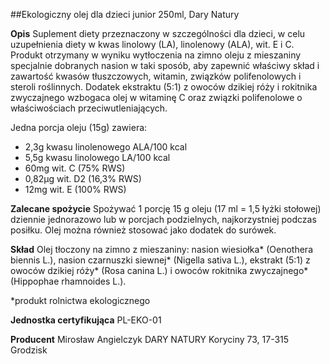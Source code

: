 ##Ekologiczny olej dla dzieci junior 250ml, Dary Natury

**Opis** Suplement diety przeznaczony w szczególności dla dzieci, w celu uzupełnienia diety w kwas linolowy (LA), linolenowy (ALA), wit. E i C.
Produkt otrzymany w wyniku wytłoczenia na zimno oleju z mieszaniny specjalnie dobranych nasion w taki sposób, aby zapewnić właściwy skład i zawartość kwasów tłuszczowych, witamin, związków polifenolowych i steroli roślinnych. Dodatek ekstraktu (5:1) z owoców dzikiej róży i rokitnika zwyczajnego wzbogaca olej w witaminę C oraz związki polifenolowe o właściwościach przeciwutleniających.

Jedna porcja oleju (15g) zawiera:

- 2,3g kwasu linolenowego ALA/100 kcal
- 5,5g kwasu linolowego LA/100 kcal
- 60mg wit. C (75% RWS)
- 0,82µg wit. D2 (16,3% RWS)
- 12mg wit. E (100% RWS)

**Zalecane spożycie** Spożywać 1 porcję 15 g oleju (17 ml = 1,5 łyżki stołowej) dziennie jednorazowo lub w porcjach podzielnych, najkorzystniej podczas posiłku. Olej można również stosować jako dodatek do surówek.

**Skład** Olej tłoczony na zimno z mieszaniny: nasion wiesiołka\* (Oenothera biennis L.), nasion czarnuszki siewnej\* (Nigella sativa L.), ekstrakt (5:1) z owoców dzikiej róży\* (Rosa canina L.) i owoców rokitnika zwyczajnego\* (Hippophae rhamnoides L.).

\*produkt rolnictwa ekologicznego

**Jednostka certyfikująca** PL-EKO-01

**Producent** Mirosław Angielczyk DARY NATURY
Koryciny 73, 17-315 Grodzisk
